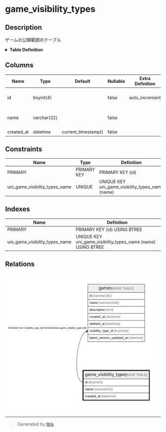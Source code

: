 # game_visibility_types

## Description

ゲームの公開範囲のテーブル

<details>
<summary><strong>Table Definition</strong></summary>

```sql
CREATE TABLE `game_visibility_types` (
  `id` tinyint(4) NOT NULL AUTO_INCREMENT,
  `name` varchar(32) NOT NULL,
  `created_at` datetime NOT NULL DEFAULT current_timestamp(),
  PRIMARY KEY (`id`),
  UNIQUE KEY `uni_game_visibility_types_name` (`name`)
) ENGINE=InnoDB AUTO_INCREMENT=[Redacted by tbls] DEFAULT CHARSET=utf8mb4
```

</details>

## Columns

| Name | Type | Default | Nullable | Extra Definition | Children | Parents | Comment |
| ---- | ---- | ------- | -------- | ---------------- | -------- | ------- | ------- |
| id | tinyint(4) |  | false | auto_increment | [games](games.md) |  | ゲームの公開範囲のID |
| name | varchar(32) |  | false |  |  |  | ゲームの公開範囲の名前 |
| created_at | datetime | current_timestamp() | false |  |  |  | 作成日時 |

## Constraints

| Name | Type | Definition |
| ---- | ---- | ---------- |
| PRIMARY | PRIMARY KEY | PRIMARY KEY (id) |
| uni_game_visibility_types_name | UNIQUE | UNIQUE KEY uni_game_visibility_types_name (name) |

## Indexes

| Name | Definition |
| ---- | ---------- |
| PRIMARY | PRIMARY KEY (id) USING BTREE |
| uni_game_visibility_types_name | UNIQUE KEY uni_game_visibility_types_name (name) USING BTREE |

## Relations

![er](game_visibility_types.svg)

---

> Generated by [tbls](https://github.com/k1LoW/tbls)
